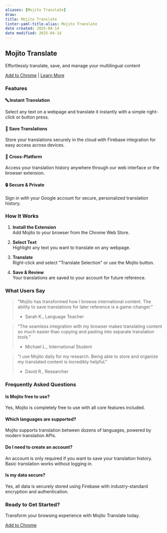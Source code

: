 ```yaml
---
aliases: [Mojito Translate]
draw:
title: Mojito Translate
linter-yaml-title-alias: Mojito Translate
date created: 2025-04-14
date modified: 2025-04-14
---
```


## Mojito Translate

Effortlessly translate, save, and manage your multilingual content

[Add to Chrome](#) | [Learn More](#features)

### Features

#### 🔤 Instant Translation

Select any text on a webpage and translate it instantly with a simple right-click or button press.

#### 💾 Save Translations

Store your translations securely in the cloud with Firebase integration for easy access across devices.

#### 📱 Cross-Platform

Access your translation history anywhere through our web interface or the browser extension.

#### 🔒 Secure & Private

Sign in with your Google account for secure, personalized translation history.

### How It Works

1. **Install the Extension**  
   Add Mojito to your browser from the Chrome Web Store.

2. **Select Text**  
   Highlight any text you want to translate on any webpage.

3. **Translate**  
   Right-click and select "Translate Selection" or use the Mojito button.

4. **Save & Review**  
   Your translations are saved to your account for future reference.

### What Users Say

> "Mojito has transformed how I browse international content. The ability to save translations for later reference is a game-changer."
> - Sarah K., Language Teacher

> "The seamless integration with my browser makes translating content so much easier than copying and pasting into separate translation tools."
> - Michael L., International Student

> "I use Mojito daily for my research. Being able to store and organize my translated content is incredibly helpful."
> - David R., Researcher

### Frequently Asked Questions

#### Is Mojito free to use?

Yes, Mojito is completely free to use with all core features included.

#### Which languages are supported?

Mojito supports translation between dozens of languages, powered by modern translation APIs.

#### Do I need to create an account?

An account is only required if you want to save your translation history. Basic translation works without logging in.

#### Is my data secure?

Yes, all data is securely stored using Firebase with industry-standard encryption and authentication.

### Ready to Get Started?

Transform your browsing experience with Mojito Translate today.

[Add to Chrome](#)
